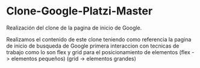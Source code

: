 # Clone-Google-Platzi-Master
Realización del clone de la pagina de inicio de Google.

Realizamos el contenido de este clone teniendo como referencia la pagina de inicio de busqueda de Google 
primera interaccion con tecnicas de trabajo como lo son flex y grid para el posicionamiento de elementos 
(flex -> elementos pequeños) (grid -> elementos grandes)
